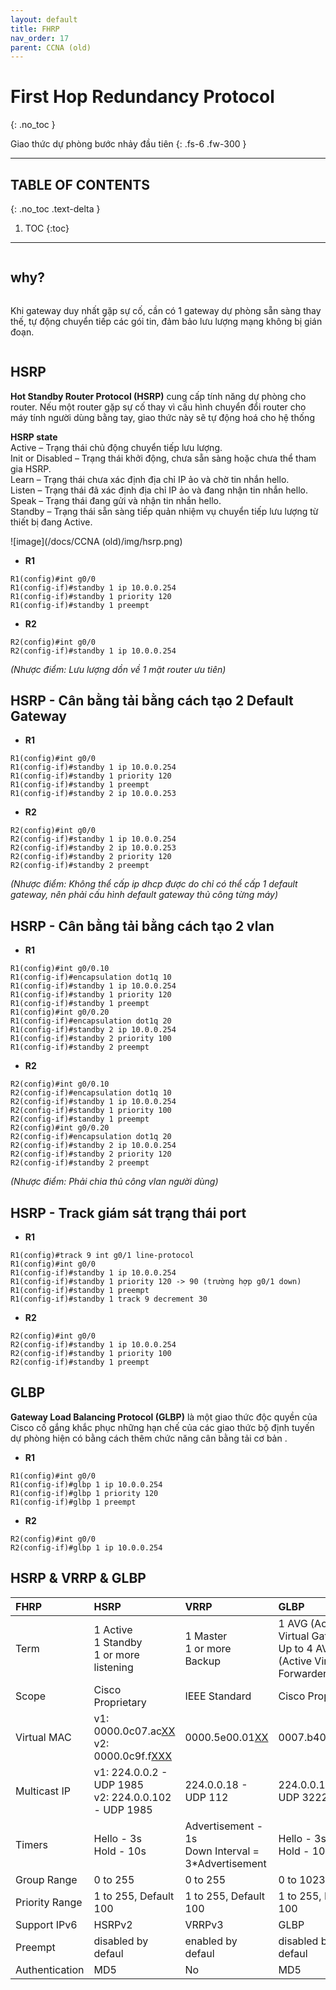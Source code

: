 ```yaml
---
layout: default
title: FHRP
nav_order: 17
parent: CCNA (old)
---
```


# First Hop Redundancy Protocol
{: .no_toc }

Giao thức dự phòng bước nhảy đầu tiên
{: .fs-6 .fw-300 }

---

## TABLE OF CONTENTS
{: .no_toc .text-delta }

1. TOC
{:toc}

---

<h2 style="display:inline-block">why?</h2><p style="display:inline-block">
Khi gateway duy nhất gặp sự cố, cần có 1 gateway dự phòng sẵn sàng thay thế, tự động chuyển tiếp các gói tin, đảm bảo lưu lượng mạng không bị gián đoạn.</p>

## HSRP

__Hot Standby Router Protocol (HSRP)__ cung cấp tính năng dự phòng cho router. Nếu một router gặp sự cố thay vì cấu hình chuyển đổi router cho máy tính người dùng bằng tay, giao thức này sẽ tự động hoá cho hệ thống

__HSRP state__ <br>
Active – Trạng thái chủ động chuyển tiếp lưu lượng. <br>
Init or Disabled – Trạng thái khởi động, chưa sẵn sàng hoặc chưa thể tham gia HSRP. <br>
Learn – Trạng thái chưa xác định địa chỉ IP ảo và chờ tin nhắn hello. <br>
Listen – Trạng thái đã xác định địa chỉ IP ảo và đang nhận tin nhắn hello. <br>
Speak – Trạng thái đang gửi và nhận tin nhắn hello. <br>
Standby – Trạng thái sẵn sàng tiếp quản nhiệm vụ chuyển tiếp lưu lượng từ thiết bị đang Active. <br>

![image](/docs/CCNA (old)/img/hsrp.png)

* __R1__

```
R1(config)#int g0/0
R1(config-if)#standby 1 ip 10.0.0.254
R1(config-if)#standby 1 priority 120
R1(config-if)#standby 1 preempt 
```

* __R2__

```
R2(config)#int g0/0
R2(config-if)#standby 1 ip 10.0.0.254
```

*(Nhược điểm: Lưu lượng dồn về 1 mặt router ưu tiên)*

## HSRP - Cân bằng tải bằng cách tạo 2 Default Gateway

* __R1__

```
R1(config)#int g0/0
R1(config-if)#standby 1 ip 10.0.0.254
R1(config-if)#standby 1 priority 120
R1(config-if)#standby 1 preempt
R1(config-if)#standby 2 ip 10.0.0.253
```

* __R2__

```
R2(config)#int g0/0
R2(config-if)#standby 1 ip 10.0.0.254
R2(config-if)#standby 2 ip 10.0.0.253
R2(config-if)#standby 2 priority 120
R2(config-if)#standby 2 preempt
```

*(Nhược điểm: Không thể cấp ip dhcp được do chỉ có thể cấp 1 default gateway, nên phải cấu hình default gateway thủ công từng máy)*

## HSRP - Cân bằng tải bằng cách tạo 2 vlan

* __R1__

```
R1(config)#int g0/0.10
R1(config-if)#encapsulation dot1q 10
R1(config-if)#standby 1 ip 10.0.0.254
R1(config-if)#standby 1 priority 120
R1(config-if)#standby 1 preempt
R1(config)#int g0/0.20
R1(config-if)#encapsulation dot1q 20
R1(config-if)#standby 2 ip 10.0.0.254
R1(config-if)#standby 2 priority 100
R1(config-if)#standby 2 preempt
```

* __R2__

```
R2(config)#int g0/0.10
R2(config-if)#encapsulation dot1q 10
R2(config-if)#standby 1 ip 10.0.0.254
R2(config-if)#standby 1 priority 100
R2(config-if)#standby 1 preempt
R2(config)#int g0/0.20
R2(config-if)#encapsulation dot1q 20
R2(config-if)#standby 2 ip 10.0.0.254
R2(config-if)#standby 2 priority 120
R2(config-if)#standby 2 preempt
```

*(Nhược điểm: Phải chia thủ công vlan người dùng)*

## HSRP - Track giám sát trạng thái port

* __R1__

```
R1(config)#track 9 int g0/1 line-protocol
R1(config)#int g0/0
R1(config-if)#standby 1 ip 10.0.0.254
R1(config-if)#standby 1 priority 120 -> 90 (trường hợp g0/1 down)
R1(config-if)#standby 1 preempt
R1(config-if)#standby 1 track 9 decrement 30
```

* __R2__

```
R2(config)#int g0/0
R2(config-if)#standby 1 ip 10.0.0.254
R2(config-if)#standby 1 priority 100
R2(config-if)#standby 1 preempt
```

## GLBP

__Gateway Load Balancing Protocol (GLBP)__ là một giao thức độc quyền của Cisco cố gắng khắc phục những hạn chế của các giao thức bộ định tuyến dự phòng hiện có bằng cách thêm chức năng cân bằng tải cơ bản .

* __R1__

```
R1(config)#int g0/0
R1(config-if)#glbp 1 ip 10.0.0.254
R1(config-if)#glbp 1 priority 120
R1(config-if)#glbp 1 preempt 
```

* __R2__

```
R2(config)#int g0/0
R2(config-if)#glbp 1 ip 10.0.0.254
```

## HSRP & VRRP & GLBP

| FHRP           | HSRP                                                   | VRRP                         | GLBP                                                                     |
| :------------- | :----------------------------------------------------- | :--------------------------- | :----------------------------------------------------------------------- |
| Term           | 1 Active<br>1 Standby<br>1 or more listening           | 1 Master<br>1 or more Backup | 1 AVG (Active Virtual Gateway)<br>Up to 4 AVF (Active Virtual Forwarder) |
| Scope          | Cisco Proprietary                                      | IEEE Standard                | Cisco Proprietary                                                        |
| Virtual MAC    | v1: 0000.0c07.ac<u>XX</u><br>v2: 0000.0c9f.f<u>XXX</u> | 0000.5e00.01<u>XX</u>        | 0007.b400.<u>XXYY</u>                                                    |
| Multicast IP   | v1: 224.0.0.2 - UDP 1985<br>v2: 224.0.0.102 - UDP 1985 | 224.0.0.18 - UDP 112         | 224.0.0.102 - UDP 3222                                                   |
| Timers         | Hello - 3s<br>Hold - 10s                               | Advertisement - 1s<br>Down Interval = 3*Advertisement         | Hello - 3s<br>Hold - 10s                |
| Group Range    | 0 to 255                                               | 0 to 255                     | 0 to 1023                                                                |
| Priority Range | 1 to 255, Default 100                                  | 1 to 255, Default 100        | 1 to 255, Default 100                                                    |
| Support IPv6   | HSRPv2                                                 | VRRPv3                       | GLBP                                                                     |
| Preempt        | disabled by defaul                                     | enabled by defaul            | disabled by defaul                                                       |
| Authentication | MD5                                                    | No                           | MD5                                                                      |

